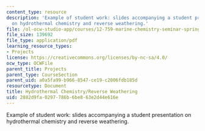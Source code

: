 ```yaml
---
content_type: resource
description: 'Example of student work: slides accompanying a student presentation
  on hydrothermal chemistry and reverse weathering.'
file: /ol-ocw-studio-app/courses/12-759-marine-chemistry-seminar-spring-2006/2882d9fa0297786b6be863e2d44e616e_Anon_a.pdf
file_size: 139692
file_type: application/pdf
learning_resource_types:
- Projects
license: https://creativecommons.org/licenses/by-nc-sa/4.0/
ocw_type: OCWFile
parent_title: Projects
parent_type: CourseSection
parent_uid: a0a5fa99-b966-8547-ce19-c2006fdb185d
resourcetype: Document
title: Hydrothermal Chemistry/Reverse Weathering
uid: 2882d9fa-0297-786b-6be8-63e2d44e616e
---
```

Example of student work: slides accompanying a student presentation on hydrothermal chemistry and reverse weathering.
